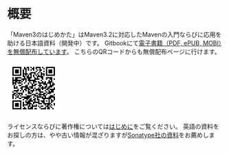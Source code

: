 # 概要

「Maven3のはじめかた」はMaven3.2に対応したMavenの入門ならびに応用を助ける日本語資料（開発中）です。
Gitbookにて[電子書籍（PDF, ePUB, MOBI）を無償配布しています](http://kengotoda.gitbooks.io/what-is-maven/)。
こちらのQRコードからも無償配布ページに行けます。

![qr code](QR.png "http://kengotoda.gitbooks.io/what-is-maven/")

ライセンスならびに著作権については[はじめに](./preface.md)をご覧ください。
英語の資料をお探しの方は、やや古い情報が混ざりますが[Sonatype社の資料](http://www.sonatype.com/resources/books)をお薦めします。

